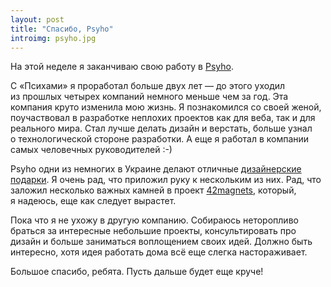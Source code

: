 ```yaml
---
layout: post
title: "Спасибо, Psyho"
introimg: psyho.jpg
---
```


На этой неделе я заканчиваю свою работу в [Psyho](http://psyho.ua/).

С «Психами» я проработал больше двух лет — до этого уходил из прошлых четырех компаний немного меньше чем за год. Эта компания круто изменила мою жизнь. Я познакомился со своей женой, поучаствовал в разработке неплохих проектов как для веба, так и для реального мира. Стал лучше делать дизайн и верстать, больше узнал о технологической стороне разработки. А еще я работал в компании самых человечных руководителей :-)

Psyho одни из немногих в Украине делают отличные [дизайнерские подарки](http://shop.psyho.ua/). Я очень рад, что приложил руку к нескольким из них. Рад, что заложил несколько важных камней в проект [42magnets](http://42magnets.com/), который, я надеюсь, еще как следует вырастет.

Пока что я не ухожу в другую компанию. Собираюсь неторопливо браться за интересные небольшие проекты, консультировать про дизайн и больше заниматься воплощением своих идей. Должно быть интересно, хотя идея работать дома всё еще слегка настораживает.

Большое спасибо, ребята. Пусть дальше будет еще круче!